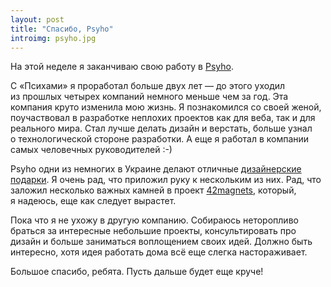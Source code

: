 ```yaml
---
layout: post
title: "Спасибо, Psyho"
introimg: psyho.jpg
---
```


На этой неделе я заканчиваю свою работу в [Psyho](http://psyho.ua/).

С «Психами» я проработал больше двух лет — до этого уходил из прошлых четырех компаний немного меньше чем за год. Эта компания круто изменила мою жизнь. Я познакомился со своей женой, поучаствовал в разработке неплохих проектов как для веба, так и для реального мира. Стал лучше делать дизайн и верстать, больше узнал о технологической стороне разработки. А еще я работал в компании самых человечных руководителей :-)

Psyho одни из немногих в Украине делают отличные [дизайнерские подарки](http://shop.psyho.ua/). Я очень рад, что приложил руку к нескольким из них. Рад, что заложил несколько важных камней в проект [42magnets](http://42magnets.com/), который, я надеюсь, еще как следует вырастет.

Пока что я не ухожу в другую компанию. Собираюсь неторопливо браться за интересные небольшие проекты, консультировать про дизайн и больше заниматься воплощением своих идей. Должно быть интересно, хотя идея работать дома всё еще слегка настораживает.

Большое спасибо, ребята. Пусть дальше будет еще круче!